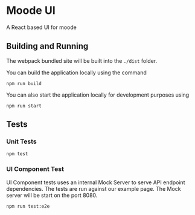 # Moode UI

A React based UI for moode

## Building and Running

The webpack bundled site will be built into the `./dist` folder.

You can build the application locally using the command

    npm run build

You can also start the application locally for development purposes using

    npm run start


## Tests

### Unit Tests

    npm test

### UI Component Test

UI Component tests uses an internal Mock Server to serve API endpoint dependencies. The tests are run against our example page.
The Mock server will be start on the port 8080. 

    npm run test:e2e
